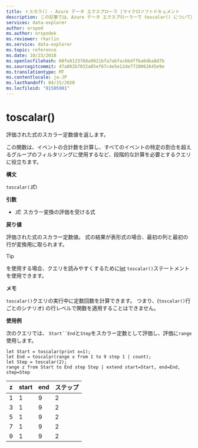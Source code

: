 ```yaml
---
title: トスカラ() - Azure データ エクスプローラ |マイクロソフトドキュメント
description: この記事では、Azure データ エクスプローラーで toscalar() について説明します。
services: data-explorer
author: orspod
ms.author: orspodek
ms.reviewer: rkarlin
ms.service: data-explorer
ms.topic: reference
ms.date: 10/23/2018
ms.openlocfilehash: 60fe8123760a9921bfa7abfacbbdffba6dba8d7b
ms.sourcegitcommit: 47a002b7032a05ef67c4e5e12de7720062645e9e
ms.translationtype: MT
ms.contentlocale: ja-JP
ms.lasthandoff: 04/15/2020
ms.locfileid: "81505901"
---
```

# <a name="toscalar"></a>toscalar()

評価された式のスカラー定数値を返します。 

この関数は、イベントの合計数を計算し、すべてのイベントの特定の割合を超えるグループのフィルタリングに使用するなど、段階的な計算を必要とするクエリに役立ちます。 

**構文**

`toscalar(`*式*`)`

**引数**

* *式*: スカラー変換の評価を受ける式  

**戻り値**

評価された式のスカラー定数値。
式の結果が表形式の場合、最初の列と最初の行が変換用に取られます。

> [!TIP]
> を使用する場合、クエリを読みやすくするために[let](letstatement.md) `toscalar()`ステートメントを使用できます。

**メモ**

`toscalar()`クエリの実行中に定数回数を計算できます。
つまり、(`toscalar()`行ごとのシナリオ) の行レベルで関数を適用することはできません。

**使用例**

次のクエリでは、 `Start``End`と`Step`をスカラー定数として評価し、評価に`range`使用します。 

```kusto
let Start = toscalar(print x=1);
let End = toscalar(range x from 1 to 9 step 1 | count);
let Step = toscalar(2);
range z from Start to End step Step | extend start=Start, end=End, step=Step
```

|z|start|end|ステップ|
|---|---|---|---|
|1|1|9|2|
|3|1|9|2|
|5|1|9|2|
|7|1|9|2|
|9|1|9|2|